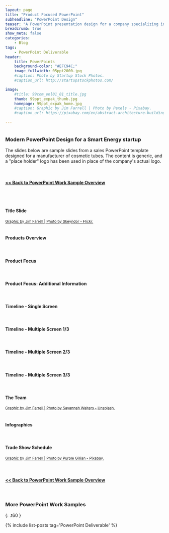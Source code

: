 ```yaml
---
layout: page
title: "Product Focused PowerPoint"
subheadline: "PowerPoint Design"
teaser: "A PowerPoint presentation design for a company specializing in the manufacture of cosmetic tubes and packaging."
breadcrumb: true
show_meta: false
categories:
    - Blog
tags:
    - PowerPoint Deliverable
header:
    title: PowerPoints
    background-color: "#EFC94C;"
    image_fullwidth: 05ppt2000.jpg
    #caption: Photo by Startup Stock Photos.
    #caption_url: http://startupstockphotos.com/

image:
    #title: 99com_enl01_01_title.jpg
    thumb: 99ppt_expak_thumb.jpg
    homepage: 99ppt_expak_home.jpg
    #caption: Graphic by Jim Farrell | Photo by Pexels - Pixabay.
    #caption_url: https://pixabay.com/en/abstract-architecture-building-1851115/

---
```

<!--more-->
<p style="margin:0;"><img src="{{ site.urlimg }}99ppt_expak_title.jpg" alt=""></p>

### Modern PowerPoint Design for a Smart Energy startup
The slides below are sample slides from a sales PowerPoint template designed for a manufacturer of cosmetic tubes. The content is generic, and a "place holder" logo has been used in place of the company's actual logo.

<br>
<p style="margin:0;"><a href="http://mojo-web.com/blog/ppt-ovrv/"><h4><< Back to PowerPoint Work Sample Overview</h4></a></p>

<br><br>

<!--Slide 01-->
#### Title Slide
<p style="margin:0;"><img src="{{ site.urlimg }}99ppt_expak_zslide01.jpg" alt=""></p>
<p style="margin:0;"><a href="https://www.flickr.com/photos/skeyndor/27835613675"><small>Graphic by Jim Farrell | Photo by Skeyndor - Flickr.</small></a></p>
<br>

<!--Slide 02-->
#### Products Overview
<p style="margin:0;"><img src="{{ site.urlimg }}99ppt_expak_zslide02.jpg" alt=""></p>
<br>

<!--Slide 03-->
#### Product Focus
<p style="margin:0;"><img src="{{ site.urlimg }}99ppt_expak_zslide03.jpg" alt=""></p>
<br>

<!--Slide 04-->
#### Product Focus: Additional Information
<p style="margin:0;"><img src="{{ site.urlimg }}99ppt_expak_zslide04.jpg" alt=""></p>
<br>

<!--Slide 05-->
#### Timeline - Single Screen
<p style="margin:0;"><img src="{{ site.urlimg }}99ppt_expak_zslide05.jpg" alt=""></p>
<br>

<!--Slide 06-->
#### Timeline - Multiple Screen 1/3
<p style="margin:0;"><img src="{{ site.urlimg }}99ppt_expak_zslide06.jpg" alt=""></p>
<br>

<!--Slide 07-->
#### Timeline - Multiple Screen 2/3
<p style="margin:0;"><img src="{{ site.urlimg }}99ppt_expak_zslide07.jpg" alt=""></p>
<br>

<!--Slide 08-->
#### Timeline - Multiple Screen 3/3
<p style="margin:0;"><img src="{{ site.urlimg }}99ppt_expak_zslide08.jpg" alt=""></p>
<br>

<!--Slide 09-->
#### The Team
<p style="margin:0;"><img src="{{ site.urlimg }}99ppt_expak_zslide09.jpg" alt=""></p>
<p style="margin:0;"><a href="https://unsplash.com/photos/sfoJNo03qzs"><small>Graphic by Jim Farrell | Photo by Savannah Walters - Unsplash.</small></a></p>
<br>

<!--Slide 10-->
#### Infographics
<p style="margin:0;"><img src="{{ site.urlimg }}99ppt_expak_zslide10.jpg" alt=""></p>
<br>

<!--Slide 11-->
#### Trade Show Schedule
<p style="margin:0;"><img src="{{ site.urlimg }}99ppt_expak_zslide11.jpg" alt=""></p>
<p style="margin:0;"><a href="https://pixabay.com/en/imats-london-exhibition-trade-show-450959/"><small>Graphic by Jim Farrell | Photo by Purple Gillian - Pixabay.</small></a></p>
<br>

<br>
<p style="margin:0;"><a href="http://mojo-web.com/blog/ppt-ovrv/"><h4><< Back to PowerPoint Work Sample Overview</h4></a></p>
<br>

### More PowerPoint Work Samples
{: .t60 }

{% include list-posts tag='PowerPoint Deliverable' %}
